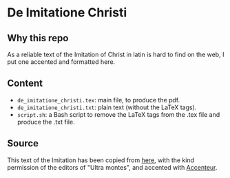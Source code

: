 # De Imitatione Christi

## Why this repo
As a reliable text of the Imitation of Christ in latin is hard to find on the web, I put one accented and formatted here.

## Content
- `de_imitatione_christi.tex`: main file, to produce the pdf.
- `de_imitatione_christi.txt`: plain text (without the LaTeX tags).
- `script.sh`: a Bash script to remove the LaTeX tags from the .tex file and produce the .txt file.

## Source
This text of the Imitation has been copied from [here](http://www.ultramontes.pl/de_imitatione.htm), with the kind permission of the editors of "Ultra montes", and accented with [Accenteur](https://brroman.github.io/accenteur/).
